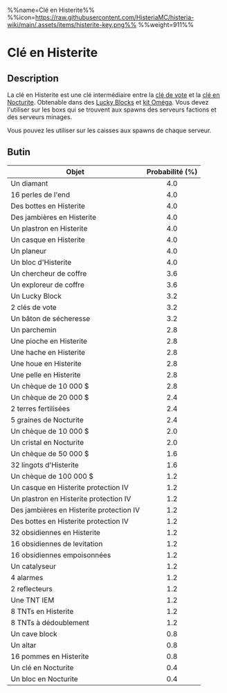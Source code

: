 %%name=Clé en Histerite%%
%%icon=https://raw.githubusercontent.com/HisteriaMC/histeria-wiki/main/.assets/items/histerite-key.png%%
%%weight=911%%

# Clé en Histerite

## Description
La clé en Histerite est une clé intermédiaire entre la [clé de vote](https://histeria.fr/wiki/3-1-utilitaire-principal/vote-key) et la [clé en Nocturite](https://histeria.fr/wiki/3-1-utilitaire-principal/nocturite-key). Obtenable dans des [Lucky Blocks](https://histeria.fr/wiki/3-1-utilitaire-principal/lucky-block) et [kit Oméga](https://histeria.fr/wiki/4-gameplay/kits). Vous devez l'utiliser sur les boxs qui se trouvent aux spawns des serveurs factions et des serveurs minages.

Vous pouvez les utiliser sur les caisses aux spawns de chaque serveur.

## Butin

| Objet | Probabilité (%) |
| --- | :----: |
| Un diamant | 4.0 |
| 16 perles de l'end | 4.0 |
| Des bottes en Histerite | 4.0 |
| Des jambières en Histerite | 4.0 |
| Un plastron en Histerite | 4.0 |
| Un casque en Histerite | 4.0 |
| Un planeur | 4.0 |
| Un bloc d'Histerite | 4.0 |
| Un chercheur de coffre | 3.6 |
| Un exploreur de coffre | 3.6 |
| Un Lucky Block | 3.2 |
| 2 clés de vote | 3.2 |
| Un bâton de sécheresse | 3.2 |
| Un parchemin | 2.8 |
| Une pioche en Histerite | 2.8 |
| Une hache en Histerite | 2.8 |
| Une houe en Histerite | 2.8 |
| Une pelle en Histerite | 2.8 |
| Un chèque de 10 000 $ | 2.8 |
| Un chèque de 20 000 $ | 2.4 |
| 2 terres fertilisées | 2.4 |
| 5 graines de Nocturite | 2.4 |
| Un chèque de 10 000 $ | 2.0 |
| Un cristal en Nocturite | 2.0 |
| Un chèque de 50 000 $ | 1.6 |
| 32 lingots d'Histerite | 1.6 |
| Un chèque de 100 000 $ | 1.2 |
| Un casque en Histerite protection IV | 1.2 |
| Un plastron en Histerite protection IV | 1.2 |
| Des jambières en Histerite protection IV | 1.2 |
| Des bottes en Histerite protection IV | 1.2 |
| 32 obsidiennes en Histerite | 1.2 |
| 16 obsidiennes de levitation | 1.2 |
| 16 obsidiennes empoisonnées | 1.2 |
| Un catalyseur | 1.2 |
| 4 alarmes | 1.2 |
| 2 reflecteurs | 1.2 |
| Une TNT IEM | 1.2 |
| 8 TNTs en Histerite | 1.2 |
| 8 TNTs à dédoublement | 1.2 |
| Un cave block | 0.8 |
| Un altar | 0.8 |
| 16 pommes en Histerite | 0.8 |
| Un clé en Nocturite | 0.4 |
| Un bloc en Nocturite | 0.4 |